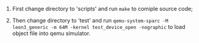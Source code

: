 1. First change directory to 'scripts' and run `make` to comiple source code; 

2. Then change directory to 'test' and run `qemu-system-sparc -M leon3_generic -m 64M -kernel test_device_open -nographic`
to load object file into qemu simulator.
